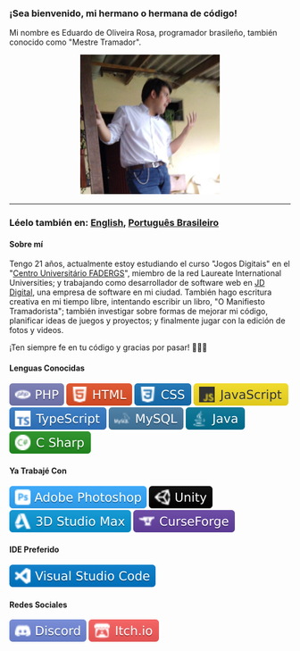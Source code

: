### ¡Sea bienvenido, mi hermano o hermana de código!

Mi nombre es Eduardo de Oliveira Rosa, programador brasileño, también conocido como "Mestre Tramador".

<p align="center">
    <img src="./images/mestre-tramador.jpg" alt="Una foto de mi mismo" width="250" height="250" />
</p>

---

### Léelo también en: [English](./README.md), [Português Brasileiro](./README.PT-BR.md)

#### Sobre mí

Tengo 21 años, actualmente estoy estudiando el curso "Jogos Digitais" en el "[Centro Universitário FADERGS](https://www.fadergs.edu.br/)", miembro de la red Laureate International Universities; y trabajando como desarrollador de software web en [JD Digital](https://www.jddigital.com.br/), una empresa de software en mi ciudad. También hago escritura creativa en mi tiempo libre, intentando escribir un libro, "O Manifiesto Tramadorista"; también investigar sobre formas de mejorar mi código, planificar ideas de juegos y proyectos; y finalmente jugar con la edición de fotos y videos.

¡Ten siempre fe en tu código y gracias por pasar! 📜✨💜

#### Lenguas Conocidas

![PHP](./icons/php.svg)
![HTML](./icons/html.svg)
![CSS](./icons/css.svg)
![JavaScript](./icons/js.svg)
![TypeScript](./icons/ts.svg)
![MySQL](./icons/mysql.svg)
![Java](./icons/java.svg)
![C#](./icons/cs.svg)

#### Ya Trabajé Con

![Photoshop](./icons/psd.svg)
![Unity](./icons/unity.svg)
![3D Studio Max](./icons/3dsmax.svg)
![CurseForge](./icons/forge.svg)

#### IDE Preferido

![VSCode](./icons/vscode.svg)

#### Redes Sociales

[![Discord](./icons/discord.svg)](https://discord.com/users/335813464079728650)
[![Itch.io](./icons/itch.io.svg)](https://mestre-tramador.itch.io/)
